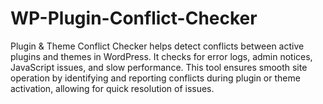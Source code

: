 # WP-Plugin-Conflict-Checker
Plugin &amp; Theme Conflict Checker helps detect conflicts between active plugins and themes in WordPress. It checks for error logs, admin notices, JavaScript issues, and slow performance. This tool ensures smooth site operation by identifying and reporting conflicts during plugin or theme activation, allowing for quick resolution of issues.
